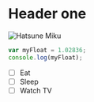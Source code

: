 # Header one

![Hatsune Miku](https://i.redd.it/why-nobody-here-is-talking-abt-bbno-s-miku-cosplay-v0-oayhrytbouke1.jpg?width=879&format=pjpg&auto=webp&s=8836f6ea04816b3b3b3c23b44a28c9303df89be7)

```javascript
var myFloat = 1.02836;
console.log(myFloat);
```

- [ ] Eat
- [ ] Sleep
- [ ] Watch TV
